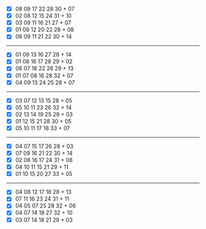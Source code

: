 - [x] 08 09 17 22 28 30 + 07
- [x] 02 08 12 15 24 31 + 10
- [x] 03 09 11 16 21 27 + 07
- [x] 01 09 12 20 22 28 + 08
- [x] 06 09 11 21 22 30 + 14
***
- [x] 01 09 13 16 27 28 + 14
- [x] 01 08 16 17 28 29 + 02
- [x] 06 07 18 22 28 29 + 13
- [x] 01 07 08 16 28 32 + 07
- [x] 04 09 13 24 25 28 + 07
***
- [x] 03 07 12 13 15 28 + 05
- [x] 05 10 11 23 26 32 + 14
- [x] 02 13 14 19 25 29 + 03
- [x] 01 12 15 21 28 30 + 05
- [x] 05 10 11 17 18 33 + 07
***
- [x] 04 07 15 17 26 28 + 03
- [x] 07 09 16 21 22 30 + 14
- [x] 02 06 16 17 24 31 + 08
- [x] 04 10 11 15 21 29 + 11
- [x] 01 10 15 20 27 33 + 05
***
- [x] 04 08 12 17 18 28 + 13
- [x] 07 11 16 23 24 31 + 11
- [x] 04 05 07 25 28 32 + 06
- [x] 04 07 14 18 27 32 + 10
- [x] 03 07 14 18 21 29 + 03
